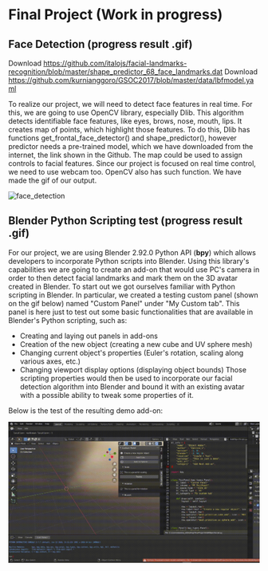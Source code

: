 # Final Project (Work in progress)
## Face Detection (progress result .gif)
Download https://github.com/italojs/facial-landmarks-recognition/blob/master/shape_predictor_68_face_landmarks.dat
Download https://github.com/kurnianggoro/GSOC2017/blob/master/data/lbfmodel.yaml

To realize our project, we will need to detect face features in real time. For this, we are going to use OpenCV library, especially Dlib. This algorithm detects identifiable face features, like eyes, brows, nose, mouth, lips. It creates map of points, which highlight those features. To do this, Dlib has functions get_frontal_face_detector() and shape_predictor(), however predictor needs a pre-trained model, which we have downloaded from the internet, the link shown in the Github. The map could be used to assign controls to facial features. Since our project is focused on real time control, we need to use webcam too. OpenCV also has such function. We have made the gif of our output.


![face_detection](FaceDetDemonstration.gif)
## Blender Python Scripting test (progress result .gif)
For our project, we are using Blender 2.92.0 Python API (**bpy**) which allows developers to incorporate Python scripts into Blender. Using this library's capabilities we are going to create an add-on that would use PC's camera in order to then detect facial landmarks and mark them on the 3D avatar created in Blender. To start out we got ourselves familiar with Python scripting in Blender. In particular, we created a testing custom panel (shown on the gif below) named "Custom Panel" under "My Custom tab". This panel is here just to test out some basic functionalities that are available in Blender's Python scripting, such as:
- Creating and laying out panels in add-ons
- Creation of the new object (creating a new cube and UV sphere mesh)
- Changing current object's properties (Euler's rotation, scaling along various axes, etc.)
- Changing viewport display options (displaying object bounds)
Those scripting properties would then be used to incorporate our facial detection algorithm into Blender and bound it with an existing avatar with a possible ability to tweak some properties of it.

Below is the test of the resulting demo add-on:

![blender_python](custom_script_test.gif)
